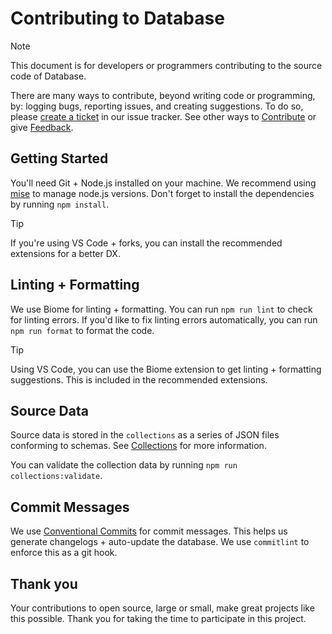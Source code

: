 # Contributing to Database

> [!NOTE]
> This document is for developers or programmers contributing to the source code of Database.

There are many ways to contribute, beyond writing code or programming, by: logging bugs, reporting issues, and creating suggestions. To do so, please [create a ticket](https://github.com/shabados/database/issues/new/choose) in our issue tracker. See other ways to [Contribute](README.md#Contributing) or give [Feedback](README.md#Feedback).

## Getting Started

You'll need Git + Node.js installed on your machine. We recommend using [mise](https://mise.jdx.dev/) to manage node.js versions. Don't forget to install the dependencies by running `npm install`.

> [!TIP]
> If you're using VS Code + forks, you can install the recommended extensions for a better DX.

## Linting + Formatting

We use Biome for linting + formatting. You can run `npm run lint` to check for linting errors. If you'd like to fix linting errors automatically, you can run `npm run format` to format the code.

> [!TIP]
> Using VS Code, you can use the Biome extension to get linting + formatting suggestions. This is included in the recommended extensions.

## Source Data

Source data is stored in the `collections` as a series of JSON files conforming to schemas. See [Collections](docs/collections.md) for more information.

You can validate the collection data by running `npm run collections:validate`.

## Commit Messages

We use [Conventional Commits](https://www.conventionalcommits.org/) for commit messages. This helps us generate changelogs + auto-update the database. We use `commitlint` to enforce this as a git hook.

## Thank you

Your contributions to open source, large or small, make great projects like this possible. Thank you for taking the time to participate in this project.
